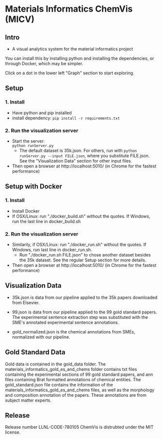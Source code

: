 # Materials Informatics ChemVis (MICV) 

## Intro
 - A visual analytics system for the material informatics project

You can install this by installing python and installing the dependencies, or through Docker, which may be simpler.

Click on a dot in the lower left "Graph" section to start exploring.

## Setup

### 1. Install
 - Have python and pip installed
 - install dependency:
   `pip install -r requirements.txt`

### 2. Run the visualization server
 - Start the server:  
   `python runServer.py`
     - The default dataset is 35k.json. For others, run with `python runServer.py --input FILE.json`, where you substitute FILE.json. See the "Visualization Data" section for other input files.
 - Then open a browser at http://localhost:5010/ (in Chrome for the fastest performance)

## Setup with Docker

### 1. Install
 - Install Docker
 - If OSX/Linux: run "./docker\_build.sh" without the quotes. If Windows, run the last line in docker\_build.sh

### 2. Run the visualization server
 - Similarily, if OSX/Linux: run "./docker\_run.sh" without the quotes. If Windows, run last line in docker\_run.sh. 
     - Run "./docker\_run.sh FILE.json" to chose another dataset besides the 35k dataset. See the regular Setup section for more details.
 - Then open a browser at http://localhost:5010/ (in Chrome for the fastest performance)


## Visualization Data

  - 35k.json is data from our pipeline applied to the 35k papers downloaded from Elsevier.

  - 99.json is data from our pipeline applied to the 99 gold standard papers. The experimental sentence extraction step was substituted with the SME's annotated experimental sentence annotations.

  - gold\_normalized.json is the chemical annotations from SMEs, normalized with our pipeline. 

## Gold Standard Data

Gold data is contained in the gold\_data folder. 
The materials\_informatics\_gold\_es\_and\_chems folder contains txt files containing the experimental sections of 99 gold standard papers, and ann files containing Brat formatted annotations of chemical entities. 
The gold\_standard.json file contains the information of the materials\_informatics\_gold\_es\_and\_chems files, as well as the morphology and composition annotation of the papers. 
These annotations are from subject matter experts. 

## Release
Release number LLNL-CODE-780105
ChemVis is distrubted under the MIT license.

